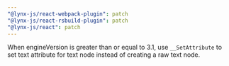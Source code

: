 ```yaml
---
"@lynx-js/react-webpack-plugin": patch
"@lynx-js/react-rsbuild-plugin": patch
"@lynx-js/react": patch
---
```


When engineVersion is greater than or equal to 3.1, use `__SetAttribute` to set text attribute for text node instead of creating a raw text node.
